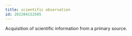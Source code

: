 ```yaml
---
title: scientific observation
id: 202204152505
---
```


Acquisition of scientific information from a primary source.
